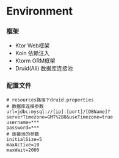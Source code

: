 # Environment

### 框架
- Ktor Web框架
- Koin 依赖注入
- Ktorm ORM框架
- Druid(Ali) 数据库连接池

### 配置文件
```properties
# resources路径下druid.properties
# 数据库连接参数
url=jdbc:mysql://[ip]:[port]/[DBName]?serverTimezone=GMT%2B8&useTimezone=true
username=***
password=***
# 连接池的参数
initialSize=5
maxActive=10
maxWait=2000
```